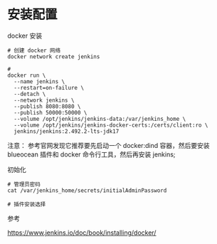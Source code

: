 # 安装配置

docker 安装

```
# 创建 docker 网络
docker network create jenkins

#
docker run \
  --name jenkins \
  --restart=on-failure \
  --detach \
  --network jenkins \
  --publish 8080:8080 \
  --publish 50000:50000 \
  --volume /opt/jenkins/jenkins-data:/var/jenkins_home \
  --volume /opt/jenkins/jenkins-docker-certs:/certs/client:ro \
  jenkins/jenkins:2.492.2-lts-jdk17
```





注意： 参考官网发现它推荐要先启动一个 docker:dind 容器，然后要安装 blueocean 插件和 docker 命令行工具，然后再安装 jenkins;



初始化

```
# 管理员密码
cat /var/jenkins_home/secrets/initialAdminPassword

# 插件安装选择

```























参考

https://www.jenkins.io/doc/book/installing/docker/